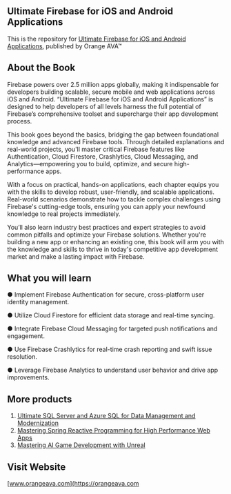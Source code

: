 ## Ultimate Firebase for iOS and Android Applications

This is the repository for [Ultimate Firebase for iOS and Android Applications](https://orangeava.com/products/ultimate-firebase-for-ios-and-android-applications), published by Orange AVA™

## About the Book
Firebase powers over 2.5 million apps globally, making it indispensable for developers building scalable, secure mobile and web applications across iOS and Android. “Ultimate Firebase for iOS and Android Applications” is designed to help developers of all levels harness the full potential of Firebase’s comprehensive toolset and supercharge their app development process.

This book goes beyond the basics, bridging the gap between foundational knowledge and advanced Firebase tools. Through detailed explanations and real-world projects, you'll master critical Firebase features like Authentication, Cloud Firestore, Crashlytics, Cloud Messaging, and Analytics—empowering you to build, optimize, and secure high-performance apps.

With a focus on practical, hands-on applications, each chapter equips you with the skills to develop robust, user-friendly, and scalable applications. Real-world scenarios demonstrate how to tackle complex challenges using Firebase's cutting-edge tools, ensuring you can apply your newfound knowledge to real projects immediately.

You’ll also learn industry best practices and expert strategies to avoid common pitfalls and optimize your Firebase solutions. Whether you're building a new app or enhancing an existing one, this book will arm you with the knowledge and skills to thrive in today's competitive app development market and make a lasting impact with Firebase.

## What you will learn
● Implement Firebase Authentication for secure, cross-platform user identity management.

● Utilize Cloud Firestore for efficient data storage and real-time syncing.

● Integrate Firebase Cloud Messaging for targeted push notifications and engagement.

● Use Firebase Crashlytics for real-time crash reporting and swift issue resolution.

● Leverage Firebase Analytics to understand user behavior and drive app improvements.

## More products

1. [Ultimate SQL Server and Azure SQL for Data Management and Modernization](https://orangeava.com/products/ultimate-sql-server-and-azure-sql-for-data-management-and-modernization)
2. [Mastering Spring Reactive Programming for High Performance Web Apps](https://orangeava.com/products/mastering-spring-reactive-programming-for-high-performance-web-apps) 
3. [Mastering AI Game Development with Unreal](https://orangeava.com/products/mastering-ai-game-development-with-unreal) 

## Visit Website 
[www.orangeava.com](https://orangeava.com
